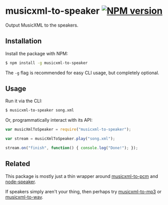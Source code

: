 # musicxml-to-speaker [![NPM version](http://img.shields.io/npm/v/musicxml-to-speaker.svg?style=flat-square)](https://www.npmjs.org/package/musicxml-to-speaker)

Output MusicXML to the speakers.

## Installation

Install the package with NPM:

```bash
$ npm install -g musicxml-to-speaker
```

The `-g` flag is recommended for easy CLI usage, but completely optional.

## Usage

Run it via the CLI:

```bash
$ musicxml-to-speaker song.xml
```

Or, programmatically interact with its API:

```javascript
var musicXmlToSpeaker = require("musicxml-to-speaker");

var stream = musicXmlToSpeaker.play("song.xml");

stream.on("finish", function() { console.log("Done!"); });
```

## Related

This package is mostly just a thin wrapper around [musicxml-to-pcm](https://github.com/lukehorvat/musicxml-to-pcm) and [node-speaker](https://github.com/TooTallNate/node-speaker).

If speakers simply aren't your thing, then perhaps try [musicxml-to-mp3](https://github.com/lukehorvat/musicxml-to-mp3) or [musicxml-to-wav](https://github.com/lukehorvat/musicxml-to-wav).
